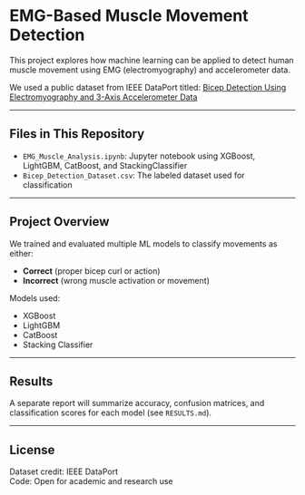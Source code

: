 # EMG-Based Muscle Movement Detection

This project explores how machine learning can be applied to detect human muscle movement using EMG (electromyography) and accelerometer data.

We used a public dataset from IEEE DataPort titled:
[Bicep Detection Using Electromyography and 3-Axis Accelerometer Data](https://ieee-dataport.org/documents/bicep-detection-using-electromyography-and-3-axis-accelerometer-data)

---

## Files in This Repository

- `EMG_Muscle_Analysis.ipynb`: Jupyter notebook using XGBoost, LightGBM, CatBoost, and StackingClassifier
- `Bicep_Detection_Dataset.csv`: The labeled dataset used for classification

---

## Project Overview

We trained and evaluated multiple ML models to classify movements as either:
- **Correct** (proper bicep curl or action)
- **Incorrect** (wrong muscle activation or movement)

Models used:
- XGBoost
- LightGBM
- CatBoost
- Stacking Classifier

---

## Results

A separate report will summarize accuracy, confusion matrices, and classification scores for each model (see `RESULTS.md`).

---

## License

Dataset credit: IEEE DataPort  
Code: Open for academic and research use
